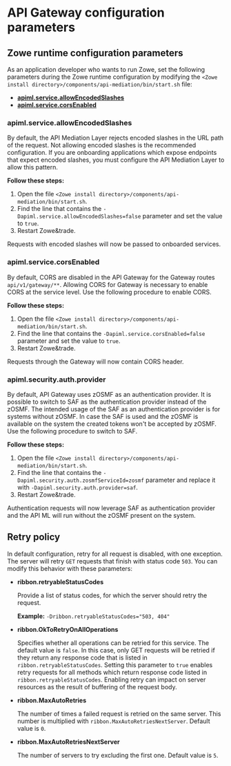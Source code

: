 # API Gateway configuration parameters

## Zowe runtime configuration parameters

As an application developer who wants to run Zowe, set the following parameters during the Zowe runtime configuration by modifying the `<Zowe install directory>/components/api-mediation/bin/start.sh` file:

* **[apiml.service.allowEncodedSlashes](#apimlserviceallowencodedslashes)**
* **[apiml.service.corsEnabled](#apimlservicecorsenabled)**

### apiml.service.allowEncodedSlashes

By default, the API Mediation Layer rejects encoded slashes in the URL path of the request. Not allowing encoded slashes is the recommended configuration. If you are onboarding applications which expose endpoints that expect encoded slashes, you must configure the API Mediation Layer to allow this pattern.
    
**Follow these steps:**
    
1. Open the file `<Zowe install directory>/components/api-mediation/bin/start.sh`.
2. Find the line that contains the `-Dapiml.service.allowEncodedSlashes=false` parameter and set the value to `true`.
3. Restart Zowe&trade. 
    
Requests with encoded slashes will now be passed to onboarded services. 
       
### apiml.service.corsEnabled

By default, CORS are disabled in the API Gateway for the Gateway routes `api/v1/gateway/**`. Allowing CORS for Gateway is necessary to enable CORS at the service level. Use the following procedure to enable CORS.
    
**Follow these steps:**
     
1. Open the file `<Zowe install directory>/components/api-mediation/bin/start.sh`.
2. Find the line that contains the `-Dapiml.service.corsEnabled=false` parameter and set the value to `true`.
3. Restart Zowe&trade.
  
Requests through the Gateway will now contain CORS header. 

### apiml.security.auth.provider

By default, API Gateway uses zOSMF as an authentication provider. It is possible to switch to SAF as the authentication
provider instead of the zOSMF. The intended usage of the SAF as an authentication provider is for systems without zOSMF.
In case the SAF is used and the zOSMF is available on the system the created tokens won't be accepted by zOSMF. Use
the following procedure to switch to SAF. 

**Follow these steps:**
     
1. Open the file `<Zowe install directory>/components/api-mediation/bin/start.sh`.
2. Find the line that contains the `-Dapiml.security.auth.zosmfServiceId=zosmf` parameter and replace it with `-Dapiml.security.auth.provider=saf`.
3. Restart Zowe&trade.

Authentication requests will now leverage SAF as authentication provider and the API ML will run without the zOSMF present
on the system. 

## Retry policy

In default configuration, retry for all request is disabled, with one exception. The server will retry `GET` requests that finish with status code `503`. You can modify this behavior with these parameters:
* **ribbon.retryableStatusCodes**

    Provide a list of status codes, for which the server should retry the request.
    
    **Example:** `-Dribbon.retryableStatusCodes="503, 404"` 
    
* **ribbon.OkToRetryOnAllOperations**

     Specifies whether all operations can be retried for this service. The default value is `false`. In this case, only GET requests will be retried if they return any response code that is listed in `ribbon.retryableStatusCodes`. Setting this parameter to `true` enables retry requests for all methods which return response code listed in `ribbon.retryableStatusCodes`. Enabling retry can impact on server resources as the result of buffering of the request body.

* **ribbon.MaxAutoRetries**
    
    The number of times a failed request is retried on the same server. This number is multiplied with `ribbon.MaxAutoRetriesNextServer`. Default value is `0`.
    
* **ribbon.MaxAutoRetriesNextServer**
    
    The number of servers to try excluding the first one. Default value is `5`. 
